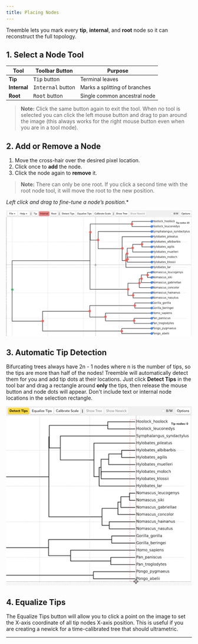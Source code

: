 ```yaml
---
title: Placing Nodes
---
```


Treemble lets you mark every **tip**, **internal**, and **root** node so it can reconstruct the full topology.

## 1. Select a Node Tool

| Tool | Toolbar Button | Purpose |
|------|----------------|---------|
| **Tip**      | <kbd>Tip</kbd> button | Terminal leaves |
| **Internal** | <kbd>Internal</kbd> button | Marks a splitting of branches |
| **Root**     | <kbd>Root</kbd> button | Single common ancestral node |

> **Note:** Click the same button again to exit the tool. When no tool is selected you can click the left mouse button and drag to pan around the image (this always works for the right mouse button even when you are in a tool mode).

## 2. Add or Remove a Node

1. Move the cross-hair over the desired pixel location.  
2. Click once to **add** the node.  
3. Click the node again to **remove** it.

> **Note:** There can only be one root. If you click a second time with the root node tool, it will move the root to the new position.

**Left click and drag* to fine-tune a node’s position.**

![Placing nodes screenshot](/img/Docs/all_but_one_node_placed.png)

## 3. Automatic Tip Detection

Bifurcating trees always have 2n - 1 nodes where n is the number of tips, so the tips are more than half of the nodes! Treemble will automatically detect them for you and add tip dots at their locations. Just click **Detect Tips** in the tool bar and drag a rectangle around **only** the tips, then release the mouse button and node dots will appear. Don't include text or internal node locations in the selection rectangle.

![Placing nodes screenshot](/img/Docs/detect_tips_rectangle.png)

## 4. Equalize Tips

The Equalize Tips button will allow you to click a point on the image to set the X-axis coordinate of all tip nodes X-axis position. This is useful if you are creating a newick for a time-calibrated tree that should ultrametric.

---
